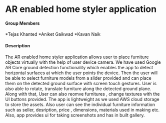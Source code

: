 # AR enabled home styler application

#### Group Members

*Tejas Khanted
*Aniket Gaikwad
*Kavan Naik


#### Description

The AR enabled home styler application allows user to place furniture objects virtually with the help of user device camera. We have used Google AR
Core ground detection functionality which enables the app to detect horizontal surfaces at which the user points the device. Then the user will be able to select furniture models from a slider provided and can place them on the detected ground surface with screen touch gestures. User is also able to rotate, translate furniture along the detected ground plane. Along with that, User can also reomve furnitures , change textures with the UI buttons provided. The 
app is lightweight as we used AWS cloud storage to store the assets. Also user can see the individual furniture information such as seller, desription, price ,
dimensions, materials used in making etc. Also, app provides ui for taking screenshots and has in built gallery.